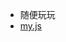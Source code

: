 - 随便玩玩
- [my.js](https://bigdata-mindstorms.github.io/d3-playground/#https://bigdata-mindstorms.github.io/d3-playground/xinfeiwuyu/2016/01/04/my.js)
